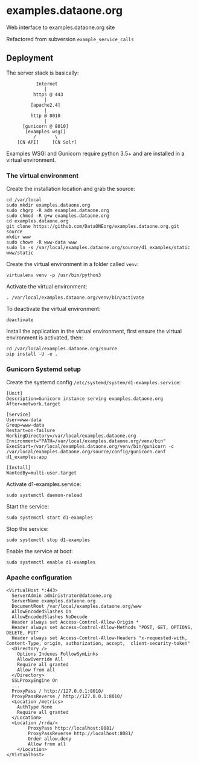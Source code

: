 # examples.dataone.org
Web interface to examples.dataone.org site

Refactored from subversion `example_service_calls`



## Deployment

The server stack is basically:

```
           Internet
              |
          https @ 443
              |
         [apache2.4]
              |
         http @ 8010
              |
      [gunicorn @ 8010]
       [examples wsgi]
          /       \
    [CN API]     [CN Solr]
```

Examples WSGI and Gunicorn require python 3.5+ and are installed in a
virtual environment.

### The virtual environment

Create the installation location and grab the source:

```
cd /var/local
sudo mkdir examples.dataone.org
sudo chgrp -R adm examples.dataone.org
sudo chmod -R g+w examples.dataone.org
cd examples.dataone.org
git clone https://github.com/DataONEorg/examples.dataone.org.git source
mkdir www
sudo chown -R www-data www
sudo ln -s /var/local/examples.dataone.org/source/d1_examples/static www/static
```

Create the virtual environment in a folder called `venv`:

```
virtualenv venv -p /usr/bin/python3
```

Activate the virtual environment:

```
. /var/local/examples.dataone.org/venv/bin/activate
```

To deactivate the virtual environment:
```
deactivate
```

Install the application in the virtual environment, first ensure the virtual
environment is activated, then:

```
cd /var/local/examples.dataone.org/source
pip install -U -e .
```

### Gunicorn Systemd setup

Create the systemd config `/etc/systemd/system/d1-examples.service`:

```
[Unit]
Description=Gunicorn instance serving examples.dataone.org
After=network.target

[Service]
User=www-data
Group=www-data
Restart=on-failure
WorkingDirectory=/var/local/examples.dataone.org
Environment="PATH=/var/local/examples.dataone.org/venv/bin"
ExecStart=/var/local/examples.dataone.org/venv/bin/gunicorn -c /var/local/examples.dataone.org/source/config/gunicorn.conf d1_examples:app

[Install]
WantedBy=multi-user.target
```

Activate d1-examples.service:
```
sudo systemctl daemon-reload
```

Start the service:
```
sudo systemctl start d1-examples
```

Stop the service:
```
sudo systemctl stop d1-examples
```

Enable the service at boot:
```
sudo systemctl enable d1-examples
```

### Apache configuration

```
<VirtualHost *:443>
  ServerAdmin administrator@dataone.org
  ServerName examples.dataone.org
  DocumentRoot /var/local/examples.dataone.org/www
  AllowEncodedSlashes On
  AllowEncodedSlashes NoDecode
  Header always set Access-Control-Allow-Origin *
  Header always set Access-Control-Allow-Methods "POST, GET, OPTIONS, DELETE, PUT"
  Header always set Access-Control-Allow-Headers "x-requested-with, Content-Type, origin, authorization, accept,  client-security-token"
  <Directory />
    Options Indexes FollowSymLinks
    AllowOverride All
    Require all granted
    Allow from all
  </Directory>
  SSLProxyEngine On
  ...
  ProxyPass / http://127.0.0.1:8010/
  ProxyPassReverse / http://127.0.0.1:8010/
  <Location /metrics>
    AuthType None
    Require all granted
  </Location>
  <Location /rrda/>
		ProxyPass http://localhost:8081/
		ProxyPassReverse http://localhost:8081/
		Order allow,deny
		Allow from all
	</Location>  
</Virtualhost>
```
